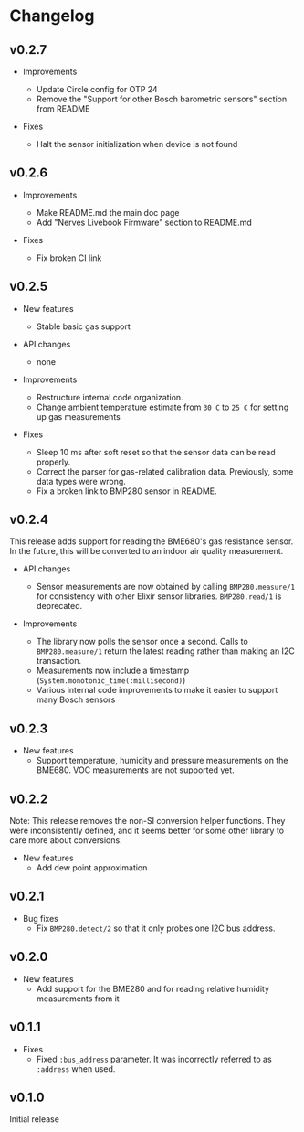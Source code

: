 # Changelog

## v0.2.7

* Improvements
  * Update Circle config for OTP 24
  * Remove the "Support for other Bosch barometric sensors" section from README

* Fixes
  * Halt the sensor initialization when device is not found

## v0.2.6

* Improvements
  * Make README.md the main doc page
  * Add "Nerves Livebook Firmware" section to README.md

* Fixes
  * Fix broken CI link

## v0.2.5

* New features
  * Stable basic gas support

* API changes
  * none

* Improvements
  * Restructure internal code organization.
  * Change ambient temperature estimate from `30 C` to `25 C` for setting up gas measurements

* Fixes
  * Sleep 10 ms after soft reset so that the sensor data can be read properly.
  * Correct the parser for gas-related calibration data. Previously, some data types were wrong.
  * Fix a broken link to BMP280 sensor in README.

## v0.2.4

This release adds support for reading the BME680's gas resistance sensor. In the
future, this will be converted to an indoor air quality measurement.

* API changes
  * Sensor measurements are now obtained by calling `BMP280.measure/1` for
    consistency with other Elixir sensor libraries. `BMP280.read/1` is
    deprecated.

* Improvements
  * The library now polls the sensor once a second. Calls to `BMP280.measure/1`
    return the latest reading rather than making an I2C transaction.
  * Measurements now include a timestamp (`System.monotonic_time(:millisecond)`)
  * Various internal code improvements to make it easier to support many Bosch
    sensors

## v0.2.3

* New features
  * Support temperature, humidity and pressure measurements on the BME680. VOC
    measurements are not supported yet.

## v0.2.2

Note: This release removes the non-SI conversion helper functions. They were
inconsistently defined, and it seems better for some other library to care more
about conversions.

* New features
  * Add dew point approximation

## v0.2.1

* Bug fixes
  * Fix `BMP280.detect/2` so that it only probes one I2C bus address.

## v0.2.0

* New features
  * Add support for the BME280 and for reading relative humidity measurements
    from it

## v0.1.1

* Fixes
  * Fixed `:bus_address` parameter. It was incorrectly referred to as `:address`
    when used.

## v0.1.0

Initial release
